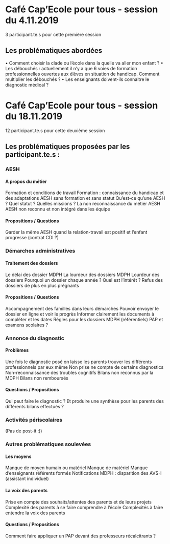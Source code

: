 # Café Cap’Ecole pour tous - session du 4.11.2019
3 participant.te.s pour cette première session

## Les problématiques abordées
• Comment choisir la clade ou l’école dans la quelle va aller mon enfant ?
• Les débouchés : actuellement il n’y a que 6 voies de formation professionnelles ouvertes aux élèves en situation de handicap. Comment multiplier les débouchés ?
• Les enseignants doivent-ils connaitre le diagnostic médical ?


# Café Cap’Ecole pour tous - session du 18.11.2019
12 participant.te.s pour cette deuxième session

## Les problématiques proposées par les participant.te.s :
### AESH
#### A propos du métier
Formation et conditions de travail
Formation : connaissance du handicap et des adaptations
AESH sans formation et sans statut
Qu’est-ce qu’une AESH ? Quel statut ? Quelles missions ?
La non reconnaissance du métier AESH
AESH non reconnu et non intégré dans les équipe
#### Propositions / Questions
Garder la même AESH quand la relation-travail est positif et l’enfant progresse (contrat CDI ?)

### Démarches administratives
#### Traitement des dossiers
Le délai des dossier MDPH
La lourdeur des dossiers MDPH
Lourdeur des dossiers
Pourquoi un dossier chaque année ? Quel est l’intérêt ?
Refus des dossiers de plus en plus prégnants
#### Propositions / Questions
Accompagnement des familles dans leurs démarches
Pouvoir envoyer le dossier en ligne et voir le progrès
Informer clairement les documents à compléter et les dates
Règles pour les dossiers MDPH (référentiels)
PAP et examens scolaires ?

### Annonce du diagnostic
#### Problèmes
Une fois le diagnostic posé on laisse les parents trouver les différents professionnels par eux même
Non prise ne compte de certains diagnostics
Non-reconnaissance des troubles cognitifs
Bilans non reconnus par la MDPH
Bilans non remboursés
#### Questions / Propositions
Qui peut faire le diagnostic ? Et produire une synthèse pour les parents des différents bilans effectués ?

### Activités périscolaires
(Pas de post-it :))

### Autres problématiques soulevées
#### Les moyens
Manque de moyen humain ou matériel
Manque de matériel
Manque d’enseignants référents formés
Notifications MDPH : disparition des AVS-I (assistant individuel)
#### La voix des parents
Prise en compte des souhaits/attentes des parents et de leurs projets
Complexité des parents à se faire comprendre à l’école
Complexités à faire entendre la voix des parents
#### Questions / Propositions
Comment faire appliquer un PAP devant des professeurs récalcitrants ?
